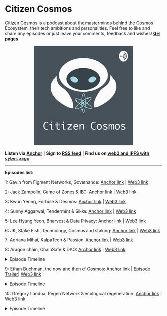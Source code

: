 # Citizen Cosmos

Citizen Cosmos is a podcast about the masterminds behind the Cosmos Ecosystem, their tech ambitions and personalities. Feel free to like and share any episodes or just leave your comments, feedback and wishes! **[GH pages](https://citizen-cosmos.github.io/Citizen-Cosmos/)**

<div align="center">
 <img src="CitizenCosmosLogo.jpg" width="320" />
</div>

**Listen via [Anchor](https://anchor.fm/citizencosmos)** | **Sign to [RSS feed](https://anchor.fm/s/1e2d6720/podcast/rss)**  | **Find us on [web3 and IPFS with cyber.page](https://cyber.page/search/citizen%20cosmos)**

<hr>

__Episodes list:__

1: Gavin from Figment Networks, Governance: [Anchor link](https://anchor.fm/citizencosmos/episodes/Gavin-from-Figment-Networks--Governance-ed5jm8) | [Web3 link](https://ipfs.io/ipfs/QmaKBaBnfqUkK789dtk2UWZzfTdti7DRYuapQz8CRWJFZh)

2: Jack Zampolin, Game of Zones & IBC: [Anchor link](https://anchor.fm/citizencosmos/episodes/Jack-Zampolin--Game-of-Zones--IBC-ed5jul) | [Web3 link](https://ipfs.io/ipfs/QmefwgCNkRJ7qNG2aNPYDhfiN3QSm3w7auUoEYqNK6qLrM)

3: Kwun Yeung, Forbole & Desmos: [Anchor link](https://anchor.fm/citizencosmos/episodes/Kwun-Yeung--Forbole--Desmos-edesno) | [Web3 link](https://ipfs.io/ipfs/QmXsUHhLCDo9aXqVMbGpVicoYw7Z98DEaC4525Kp9bG96v)

4: Sunny Aggarwal, Tendermint & Sikka: [Anchor link](https://anchor.fm/citizencosmos/episodes/Sunny-Aggarwal--Tendermint--Sikka-edpmcj) | [Web3 link](https://ipfs.io/ipfs/QmPpZNj7BnxZX9DKaaXrFv12FTEg4xcTARhjJNmapLQwuV)

5: Lee Hyung Yeon, Bharvest & Data Privacy: [Anchor link](https://anchor.fm/citizencosmos/episodes/Lee-Hyung-Yeon--Bharvest--Data-Privacy-ee1vus) | [Web3 link](https://ipfs.io/ipfs/QmPcMxcewrEeRbYH2zEkuqvCZZLgZJ2XQ9sZuRkqTVsxn7)

6: JK, Stake.Fish, Technology, Cosmos and staking: [Anchor link](https://anchor.fm/citizencosmos/episodes/JK--Stake-Fish--tech-adoption-eee4cj) | [Web3 link](https://ipfs.io/ipfs/QmUFWJVKY1KftPLEWUdcS6451kGQsGsCS3YPMRPAjbDjrn)

7: Adriana Mihai, KalpaTech & Passion: [Anchor link](https://anchor.fm/citizencosmos/episodes/Adriana-Mihai--KalpaTech--Passion-eemjns) | [Web3 link](https://ipfs.io/ipfs/QmRW8AgnviASCm2tiJ95LRbBiTypwTLp1Z9iP2sxpKFMau)

8: Aragon chain, ChainSafe & DAO: [Anchor link](https://anchor.fm/citizencosmos/episodes/Aragon-chain--ChainSafe--DAO-ef1ohv) | [Web3 link](https://ipfs.io/ipfs/QmR7QhMymqSiNUJwd5zQyEZxR8qaB37Y7ashMdQEuYJzcZ)

 <details>
  <summary>Episode Timeline</summary>

    1.10: Getting started with Cosmos

    2.43: Chainsafe introduction

    5.05: How did you choose Cosmos

    15.50: The technical aspects of how Aragon works with Cosmos and Ethereum

    19.36: Aragon Court

    29.36: Ethermint as the Cosmos module

    31.12: How to build two communities around the project

    34.10: Aragon on other networks

    37.54: PoS maturity

    39.40: Personal motivation

    43.30: Jorge’s history of becoming a co-founder of Aragon

    46.35: Problems which can be solved by a DAO

    51.10: Inspirational projects using Aragon DAOs

  </details>
    
9: Ethan Buchman, the now and then of Cosmos: [Anchor link](https://anchor.fm/citizencosmos/episodes/Ethan-Buchman--the-now-and-then-of-Cosmos-eff5vm) |
[Episode Trailer](https://anchor.fm/citizencosmos/episodes/Ethan-Buchman-trailer-efekii)| [Web3 link](https://ipfs.io/ipfs/QmS9LfoQLdR76WhheWzJ4ch7NXm4m75amUNj4FtBQDmye3)

<details>
<summary>Episode Timeline</summary>

    1.38: How did you come up with the name for your validator?

    3.44: The story behind Cosmos

    10.32: The challenges of being a co-founder

    15.56: The day before fundraising starts

    17.44: The second donation round

    19.42: Foundation vs decentralization

    25.30: Using the community pool for investment

    28.14: Cosmos and a token for trading

    31.16: Differences between finance and money

    32.32: DeFi or DeFai =)

    34.32: Motivation during tough times

    37.39: Current personal concerns

    39.18: Favorite biological systems
    
    41.30: Algorithms and informal systems
    
    51.10: Founders influence on decentralized projects and its followers
    
    55.06: Visionary in a project
    
    1.03.52: Monetization or decentralized law, what should come first?

  </details>

10: Gregory Landua, Regen Network & ecological regeneration: [Anchor link](https://anchor.fm/citizencosmos/episodes/Gregory-Landua--Regen-Network--ecological-regeneration-efv5cq) | [Web3 link](https://ipfs.io/ipfs/Qmc95KpVDtXeBJwkGZ8UbUCF1PzzyiCWjeqdq2iku3SVN8)

<details>
<summary>Episode Timeline</summary>

    1.03: What does regeneration mean?

    5.52: Regen network and it’s mission

    8.16: A go2market strategy

    9.10: Transform the game

    13.25: The value of resourses

    19.16: Probabilistic value and its calculation

    22.08: How many people do we need to change the consumption paradigm?

    26.08: How did you choose Cosmos? 

    33.20: Personal story and random ecology questions

    39.36: Growing Avocados

  </details>
